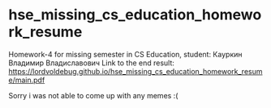 # hse_missing_cs_education_homework_resume

Homework-4 for missing semester in CS Education, student: Кауркин Владимир Владиславович
Link to the end result: https://lordvoldebug.github.io/hse_missing_cs_education_homework_resume/main.pdf

Sorry i was not able to come up with any memes :(

